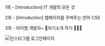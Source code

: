 
1회 - [Introduction] IT 개발의 모든 것

2회 - [Introduction] 웹페이지를 꾸며주는 언어 CSS

3회 - 아이엠 개발자~ 🎼자기소개 하기 🙋🏻‍♀️

![인스타그램 로그인페이지](https://user-images.githubusercontent.com/35329247/106351508-0e014680-6320-11eb-8917-0ceb1d8342ac.PNG)

